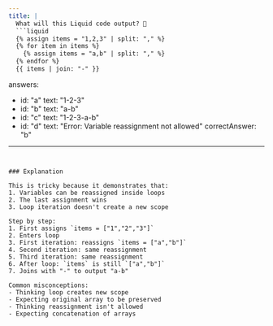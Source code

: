 ```yaml
---
title: |
  What will this Liquid code output? 🤔
  ```liquid
  {% assign items = "1,2,3" | split: "," %}
  {% for item in items %}
    {% assign items = "a,b" | split: "," %}
  {% endfor %}
  {{ items | join: "-" }}
  ```

answers:
  - id: "a"
    text: "1-2-3"
  - id: "b"
    text: "a-b"
  - id: "c"
    text: "1-2-3-a-b"
  - id: "d"
    text: "Error: Variable reassignment not allowed"
correctAnswer: "b"
---
```


### Explanation

This is tricky because it demonstrates that:
1. Variables can be reassigned inside loops
2. The last assignment wins
3. Loop iteration doesn't create a new scope

Step by step:
1. First assigns `items = ["1","2","3"]`
2. Enters loop
3. First iteration: reassigns `items = ["a","b"]`
4. Second iteration: same reassignment
5. Third iteration: same reassignment
6. After loop: `items` is still `["a","b"]`
7. Joins with "-" to output "a-b"

Common misconceptions:
- Thinking loop creates new scope
- Expecting original array to be preserved
- Thinking reassignment isn't allowed
- Expecting concatenation of arrays